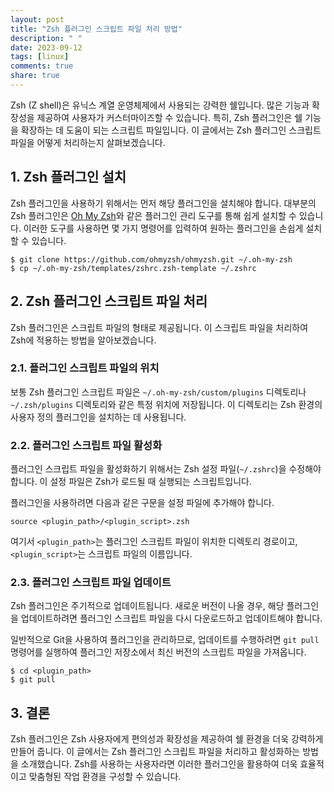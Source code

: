 ```yaml
---
layout: post
title: "Zsh 플러그인 스크립트 파일 처리 방법"
description: " "
date: 2023-09-12
tags: [linux]
comments: true
share: true
---
```


Zsh (Z shell)은 유닉스 계열 운영체제에서 사용되는 강력한 쉘입니다. 많은 기능과 확장성을 제공하여 사용자가 커스터마이즈할 수 있습니다. 특히, Zsh 플러그인은 쉘 기능을 확장하는 데 도움이 되는 스크립트 파일입니다. 이 글에서는 Zsh 플러그인 스크립트 파일을 어떻게 처리하는지 살펴보겠습니다.

## 1. Zsh 플러그인 설치

Zsh 플러그인을 사용하기 위해서는 먼저 해당 플러그인을 설치해야 합니다. 대부분의 Zsh 플러그인은 [Oh My Zsh](https://ohmyz.sh/)와 같은 플러그인 관리 도구를 통해 쉽게 설치할 수 있습니다. 이러한 도구를 사용하면 몇 가지 명령어를 입력하여 원하는 플러그인을 손쉽게 설치할 수 있습니다.

```
$ git clone https://github.com/ohmyzsh/ohmyzsh.git ~/.oh-my-zsh
$ cp ~/.oh-my-zsh/templates/zshrc.zsh-template ~/.zshrc
```

## 2. Zsh 플러그인 스크립트 파일 처리

Zsh 플러그인은 스크립트 파일의 형태로 제공됩니다. 이 스크립트 파일을 처리하여 Zsh에 적용하는 방법을 알아보겠습니다.

### 2.1. 플러그인 스크립트 파일의 위치

보통 Zsh 플러그인 스크립트 파일은 `~/.oh-my-zsh/custom/plugins` 디렉토리나 `~/.zsh/plugins` 디렉토리와 같은 특정 위치에 저장됩니다. 이 디렉토리는 Zsh 환경의 사용자 정의 플러그인을 설치하는 데 사용됩니다.

### 2.2. 플러그인 스크립트 파일 활성화

플러그인 스크립트 파일을 활성화하기 위해서는 Zsh 설정 파일(`~/.zshrc`)을 수정해야 합니다. 이 설정 파일은 Zsh가 로드될 때 실행되는 스크립트입니다.

플러그인을 사용하려면 다음과 같은 구문을 설정 파일에 추가해야 합니다.

```shell
source <plugin_path>/<plugin_script>.zsh
```

여기서 `<plugin_path>`는 플러그인 스크립트 파일이 위치한 디렉토리 경로이고, `<plugin_script>`는 스크립트 파일의 이름입니다.

### 2.3. 플러그인 스크립트 파일 업데이트

Zsh 플러그인은 주기적으로 업데이트됩니다. 새로운 버전이 나올 경우, 해당 플러그인을 업데이트하려면 플러그인 스크립트 파일을 다시 다운로드하고 업데이트해야 합니다.

일반적으로 Git을 사용하여 플러그인을 관리하므로, 업데이트를 수행하려면 `git pull` 명령어를 실행하여 플러그인 저장소에서 최신 버전의 스크립트 파일을 가져옵니다.

```shell
$ cd <plugin_path>
$ git pull
```

## 3. 결론

Zsh 플러그인은 Zsh 사용자에게 편의성과 확장성을 제공하여 쉘 환경을 더욱 강력하게 만들어 줍니다. 이 글에서는 Zsh 플러그인 스크립트 파일을 처리하고 활성화하는 방법을 소개했습니다. Zsh를 사용하는 사용자라면 이러한 플러그인을 활용하여 더욱 효율적이고 맞춤형된 작업 환경을 구성할 수 있습니다.